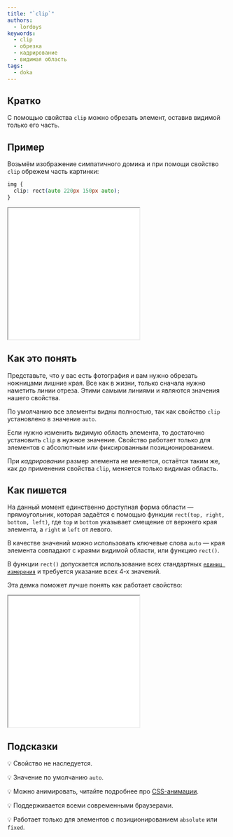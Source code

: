 ```yaml
---
title: "`clip`"
authors:
  - lordoys
keywords:
  - clip
  - обрезка
  - кадрирование
  - видимая область
tags:
  - doka
---
```


## Кратко

С помощью свойства `clip` можно обрезать элемент, оставив видимой только его часть.

## Пример

Возьмём изображение симпатичного домика и при помощи свойство `clip` обрежем часть картинки:

```css
img {
  clip: rect(auto 220px 150px auto);
}
```

<iframe title="Картинки" src="demos/basic/" height="300"></iframe>

## Как это понять

Представьте, что у вас есть фотография и вам нужно обрезать ножницами лишние края. Все как в жизни, только сначала нужно наметить линии отреза. Этими самыми линиями и являются значения нашего свойства.

По умолчанию все элементы видны полностью, так как свойство `clip` установлено в значение `auto`.

Если нужно изменить видимую область элемента, то достаточно установить `clip` в нужное значение. Свойство работает только для элементов с абсолютным или фиксированным позиционированием.

При _кадрировании_ размер элемента не меняется, остаётся таким же, как до применения свойства `clip`, меняется только видимая область.

## Как пишется

На данный момент единственно доступная форма области — прямоугольник, которая задаётся с помощью функции `rect(top, right, bottom, left)`, где `top` и `bottom` указывает смещение от верхнего края элемента, а `right` и `left` от левого.

В качестве значений можно использовать ключевые слова `auto` — края элемента совпадают с краями видимой области, или функцию `rect()`.

В функции `rect()` допускается использование всех стандартных [`единиц измерения`](/css/numeric-types) и требуется указание всех 4-х значений.

Эта демка поможет лучше понять как работает свойство:

<iframe title="Картинка" src="demos/interactive/" height="300"></iframe>

## Подсказки

💡 Свойство не наследуется.

💡 Значение по умолчанию `auto`.

💡 Можно анимировать, читайте подробнее про [CSS-анимации](/css/animation).

💡 Поддерживается всеми современными браузерами.

💡 Работает только для элементов с позиционированием `absolute` или `fixed`.
